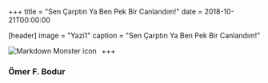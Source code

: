 +++
title = "Sen Çarptın Ya Ben Pek Bir Canlandım!"
date = 2018-10-21T00:00:00


[header]
image = "Yazi1"
caption = "Sen Çarptın Ya Ben Pek Bir Canlandım!"

+++
<img src="Yazi2"
     alt="Markdown Monster icon"
     style="float: left; margin-right: 10px;" />
	 
### Ömer F. Bodur